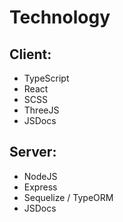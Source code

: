 # Technology 

## Client:
- TypeScript  
- React  
- SCSS  
- ThreeJS  
- JSDocs

## Server:
- NodeJS  
- Express  
- Sequelize  / TypeORM
- JSDocs  
